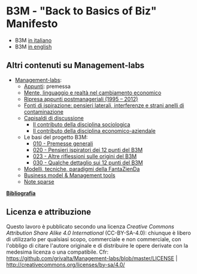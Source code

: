 # B3M - "Back to Basics of Biz" Manifesto

- B3M [in italiano](https://github.com/grivalta/b3m/blob/master/back-to-basics-of-biz-manifesto.md)
- B3M [in english](https://github.com/grivalta/b3m/blob/master/en_US/back-to-basics-of-biz-manifesto.md)
  
  
## Altri contenuti su Management-labs

- [Management-labs](https://github.com/grivalta/Management-labs):
  - [Appunti](https://github.com/grivalta/Management-labs/tree/master/Appunti): premessa
  - [Mente, linguaggio e realtà nel cambiamento economico](https://github.com/grivalta/Management-labs/blob/master/Appunti/005_mente-linguaggio-realta-cambiamento-economico.md)
  - [Ripresa appunti postmanageriali (1995 – 2012)](https://github.com/grivalta/Management-labs/blob/master/Appunti/010_Ripresa-testi-postmanageriali.md)
  - [Fonti di ispirazione: pensieri laterali, interferenze e strani anelli di contaminazione](https://github.com/grivalta/Management-labs/blob/master/Appunti/015%20-%20fonti%20di%20ispirazione.md)
  - [Capisaldi di discussione](https://github.com/grivalta/Management-labs/tree/master/Appunti/Capisaldi%20di%20discussione)
    - [Il contributo della disciplina sociologica](https://github.com/grivalta/Management-labs/blob/master/Appunti/Capisaldi%20di%20discussione/010_il-contributo-della-disciplina-sociologica.md)
    - [Il contributo della disciplina economico-aziendale](https://github.com/grivalta/Management-labs/blob/master/Appunti/Capisaldi%20di%20discussione/020_il-contributo-della-disciplina-economico-aziendale.md)
  - Le basi del progetto B3M:
    - [010 - Premesse generali](https://github.com/grivalta/Management-labs/blob/master/Appunti/030_Le_basi_del_b3m_010.md)
    - [020 - Pensieri ispiratori dei 12 punti del B3M](https://github.com/grivalta/Management-labs/blob/master/Appunti/030_Le_basi_del_b3m_020.md)
    - [023 - Altre riflessioni sulle origini del B3M](https://github.com/grivalta/Management-labs/blob/master/Appunti/030_Le_basi_del_b3m_023.md)
    - [030 - Qualche dettaglio sui 12 punti del B3M](https://github.com/grivalta/Management-labs/blob/master/Appunti/030_Le_basi_del_b3m_030.md)
  - [Modelli, tecniche, paradigmi della FantaZienDa](https://github.com/grivalta/Management-labs/blob/master/Appunti/070_modelli-tecniche-paradigmi_020.md)
  - [Business model & Management tools](https://github.com/grivalta/Management-labs/blob/master/Appunti/100_business-model-management-tools_010.md)
  - [Note sparse](https://github.com/grivalta/Management-labs/blob/master/Appunti/Note-sparse_010.md)
  
  
[**Bibliografia**](https://github.com/grivalta/b3m/blob/master/BIBLIOGRAFIA-RIFERIMENTI.md)



  
## Licenza e attribuzione
Questo lavoro è pubblicato secondo una licenza _Creative Commons Attribution Share Alike 4.0 International_ (CC-BY-SA-4.0): chiunque è libero di utilizzarlo per qualsiasi scopo, commerciale e non commerciale, con l'obbligo di citare l'autore originale e di distribuire le opere derivate con la medesima licenza o una compatibile. Cfr: https://github.com/grivalta/Management-labs/blob/master/LICENSE | http://creativecommons.org/licenses/by-sa/4.0/

